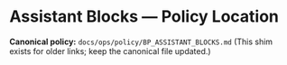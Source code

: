 <!-- status: stub; target: 150+ words -->
# Assistant Blocks — Policy Location

**Canonical policy:** `docs/ops/policy/BP_ASSISTANT_BLOCKS.md`
(This shim exists for older links; keep the canonical file updated.)


